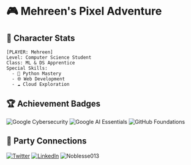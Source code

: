 
 
# 🎮 Mehreen's Pixel Adventure

## 🌟 Character Stats
```
[PLAYER: Mehreen]
Level: Computer Science Student
Class: ML & DS Apprentice
Special Skills: 
  - 🐍 Python Mastery
  - 🌐 Web Development
  - ☁️ Cloud Exploration
```

## 🏆 Achievement Badges

![Google Cybersecurity ](https://img.shields.io/badge/🛡️-Cybersecurity%20Quest-green)
![Google AI Essentials](https://img.shields.io/badge/🤖-AI%20Essentials%20Unlocked-blue)
![GitHub Foundations](https://img.shields.io/badge/📜-GitHub%20Foundations-purple)

## 🤝 Party Connections
[![Twitter](https://img.shields.io/badge/🐦-@013drippin-black)](https://twitter.com/013drippin)
[![LinkedIn](https://img.shields.io/badge/💼-Professional%20Guild-blue)](https://www.linkedin.com/in/mehreen-mallick-fiona-6b0b87251)
 <img src="https://komarev.com/ghpvc/?username=Noblesse013&label=Goldberg%20views&color=f1495c&style=transparent" alt="Noblesse013"/> 

  


